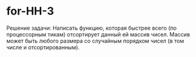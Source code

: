 # for-HH-3
Решение задачи:
Написать функцию, которая быстрее всего (по процессорным тикам) отсортирует данный ей массив чисел.
Массив может быть любого размера со случайным порядком чисел (в том числе и отсортированным).
